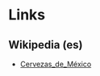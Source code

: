 
# Links


## Wikipedia (es)

- [Cervezas_de_México](http://es.wikipedia.org/wiki/Cervezas_de_México)

